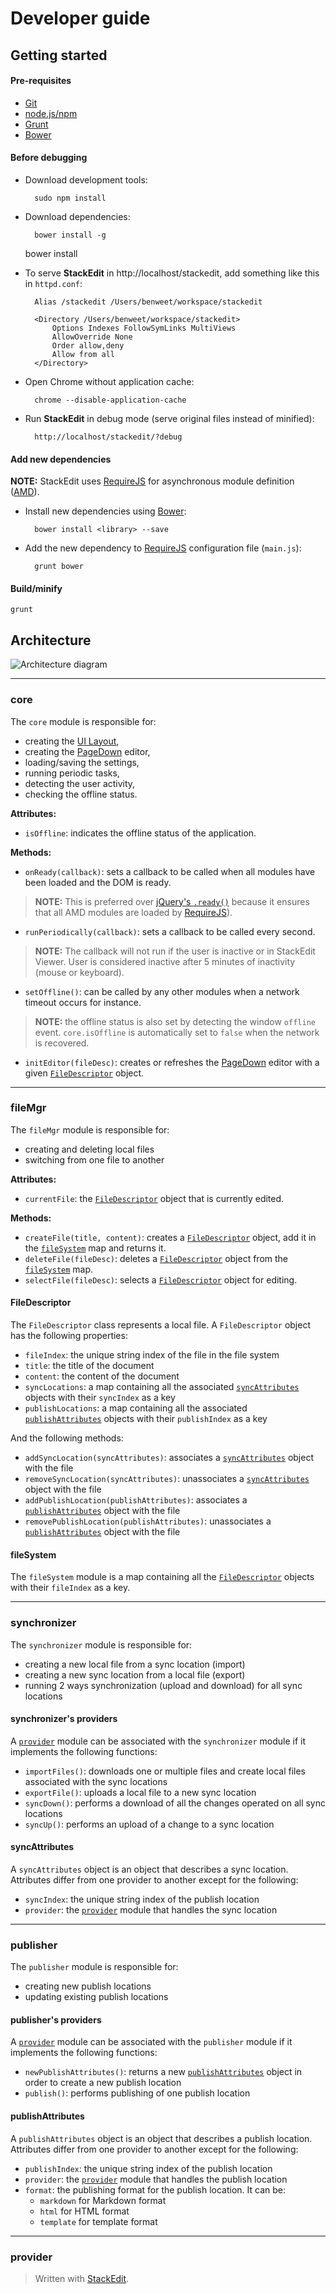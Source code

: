 Developer guide
===============

Getting started
---------------

#### Pre-requisites

- [Git][1]
- [node.js/npm][2]
- [Grunt][3]
- [Bower][4]

#### Before debugging

- Download development tools:

		sudo npm install

- Download dependencies:

		bower install -g
    
    bower install

- To serve **StackEdit** in http://localhost/stackedit, add something like this in `httpd.conf`:

		Alias /stackedit /Users/benweet/workspace/stackedit 

		<Directory /Users/benweet/workspace/stackedit>
		    Options Indexes FollowSymLinks MultiViews
		    AllowOverride None
		    Order allow,deny
		    Allow from all
		</Directory>

- Open Chrome without application cache:

		chrome --disable-application-cache

- Run **StackEdit** in debug mode (serve original files instead of minified):

		http://localhost/stackedit/?debug

#### Add new dependencies

**NOTE:** StackEdit uses [RequireJS][6] for asynchronous module definition ([AMD][7]).

- Install new dependencies using [Bower][4]:

		bower install <library> --save

- Add the new dependency to [RequireJS][6] configuration file (`main.js`):

		grunt bower

#### Build/minify

	grunt


Architecture
------------

![Architecture diagram][5]


----------


### core

The `core` module is responsible for:

- creating the [UI Layout][10],
- creating the [PageDown][11] editor,
- loading/saving the settings,
- running periodic tasks,
- detecting the user activity,
- checking the offline status.

**Attributes:**

- `isOffline`: indicates the offline status of the application.

**Methods:**

- `onReady(callback)`: sets a callback to be called when all modules have been loaded and the DOM is ready.
> **NOTE:** This is preferred over [jQuery's `.ready()`][12] because it ensures that all AMD modules are loaded by [RequireJS][13]).

- `runPeriodically(callback)`: sets a callback to be called every second.
> **NOTE:** The callback will not run if the user is inactive or in StackEdit Viewer. User is considered inactive after 5 minutes of inactivity (mouse or keyboard).

- `setOffline()`: can be called by any other modules when a network timeout occurs for instance.
> **NOTE:** the offline status is also set by detecting the window `offline` event. `core.isOffline` is automatically set to `false` when the network is recovered.

- `initEditor(fileDesc)`: creates or refreshes the [PageDown][14] editor with a given [`FileDescriptor`][15] object.


----------


### fileMgr

The `fileMgr` module is responsible for:

- creating and deleting local files
- switching from one file to another

**Attributes:**

- `currentFile`: the [`FileDescriptor`][16] object that is currently edited.

**Methods:**

- `createFile(title, content)`: creates a [`FileDescriptor`][17] object, add it in the [`fileSystem`][18] map and returns it.
- `deleteFile(fileDesc)`: deletes a [`FileDescriptor`][19] object from the [`fileSystem`][20] map.
- `selectFile(fileDesc)`: selects a [`FileDescriptor`][21] object for editing.


#### FileDescriptor

The `FileDescriptor` class represents a local file. A `FileDescriptor` object has the following properties:

- `fileIndex`: the unique string index of the file in the file system
- `title`: the title of the document
- `content`: the content of the document
- `syncLocations`: a map containing all the associated [`syncAttributes`][22] objects with their `syncIndex` as a key
- `publishLocations`: a map containing all the associated [`publishAttributes`][23] objects with their `publishIndex` as a key

And the following methods:

- `addSyncLocation(syncAttributes)`: associates a [`syncAttributes`][24] object with the file
- `removeSyncLocation(syncAttributes)`: unassociates a [`syncAttributes`][25] object with the file
- `addPublishLocation(publishAttributes)`: associates a [`publishAttributes`][26] object with the file
- `removePublishLocation(publishAttributes)`: unassociates a [`publishAttributes`][27] object with the file

#### fileSystem

The `fileSystem` module is a map containing all the [`FileDescriptor`][28] objects with their `fileIndex` as a key.


----------


### synchronizer

The `synchronizer` module is responsible for:

- creating a new local file from a sync location (import)
- creating a new sync location from a local file (export)
- running 2 ways synchronization (upload and download) for all sync locations

#### synchronizer's providers

A [`provider`][29] module can be associated with the `synchronizer` module if it implements the following functions:

- `importFiles()`: downloads one or multiple files and create local files associated with the sync locations
- `exportFile()`: uploads a local file to a new sync location
- `syncDown()`: performs a download of all the changes operated on all sync locations
- `syncUp()`: performs an upload of a change to a sync location

#### syncAttributes

A `syncAttributes` object is an object that describes a sync location. Attributes differ from one provider to another except for the following:

- `syncIndex`: the unique string index of the publish location
- `provider`: the [`provider`][30] module that handles the sync location


----------


### publisher

The `publisher` module is responsible for:

- creating new publish locations
- updating existing publish locations

#### publisher's providers

A [`provider`][31] module can be associated with the `publisher` module if it implements the following functions:

- `newPublishAttributes()`: returns a new [`publishAttributes`][32] object in order to create a new publish location
- `publish()`: performs publishing of one publish location

#### publishAttributes

A `publishAttributes` object is an object that describes a publish location. Attributes differ from one provider to another except for the following:

- `publishIndex`: the unique string index of the publish location
- `provider`: the [`provider`][33] module that handles the publish location
- `format`: the publishing format for the publish location. It can be:
	- `markdown` for Markdown format
	- `html` for HTML format
	- `template` for template format


----------


### provider






> Written with [StackEdit](http://benweet.github.io/stackedit/).


  [1]: http://git-scm.com/
  [2]: http://nodejs.org/
  [3]: http://gruntjs.com/
  [4]: http://bower.io/
  [5]: http://benweet.github.io/stackedit/doc/img/architecture.png "Architecture diagram"
  [6]: http://requirejs.org/ "RequireJS"
  [7]: http://en.wikipedia.org/wiki/Asynchronous_module_definition "Asynchronous module definition"
  [8]: http://jquery.com/
  [9]: http://underscorejs.org/
  [10]: http://layout.jquery-dev.net/ "UI Layout"
  [11]: https://code.google.com/p/pagedown/ "PageDown"
  [12]: http://api.jquery.com/ready/
  [13]: http://requirejs.org/ "RequireJS"
  [14]: https://code.google.com/p/pagedown/ "PageDown"
  [15]: #filedescriptor
  [16]: #filedescriptor
  [17]: #filedescriptor
  [18]: #filesystem
  [19]: #filedescriptor
  [20]: #filesystem
  [21]: #filedescriptor
  [22]: #syncattributes
  [23]: #publishattributes
  [24]: #syncattributes
  [25]: #syncattributes
  [26]: #publishattributes
  [27]: #publishattributes
  [28]: #filedescriptor
  [29]: #provider
  [30]: #provider
  [31]: #provider
  [32]: #publishattributes
  [33]: #provider